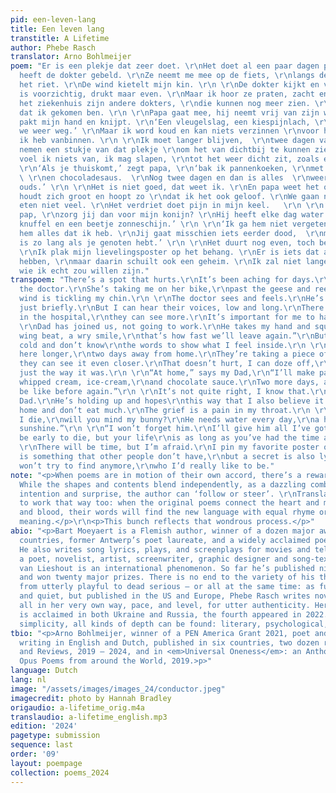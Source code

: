 ```yaml
---
pid: een-leven-lang
title: Een leven lang
transtitle: A Lifetime
author: Phebe Rasch
translator: Arno Bohlmeijer
poem: "Er is een plekje dat zeer doet. \r\nHet doet al een paar dagen pijn. \r\nMama
  heeft de dokter gebeld. \r\nZe neemt me mee op de fiets, \r\nlangs de ganzen en
  het riet. \r\nDe wind kietelt mijn kin. \r\n \r\nDe dokter kijkt en voelt. \r\nHij
  is voorzichtig, drukt maar even. \r\nMaar ik hoor ze praten, zacht en lang. \r\nIn
  het ziekenhuis zijn andere dokters, \r\ndie kunnen nog meer zien. \r\nHet is belangrijk
  dat ik gekomen ben. \r\n \r\nPapa gaat mee, hij neemt vrij van zijn werk. \r\nHij
  pakt mijn hand en knijpt. \r\n‘Een vleugelslag, een kiespijnlach, \r\nzo snel zijn
  we weer weg.’ \r\nMaar ik word koud en kan niets verzinnen \r\nvoor het gevoel dat
  ik heb vanbinnen. \r\n \r\nIk moet langer blijven,  \r\ntwee dagen van huis. \r\nZe
  nemen een stukje van dat plekje \r\nom het van dichtbij te kunnen zien. \r\nDaar
  voel ik niets van, ik mag slapen, \r\ntot het weer dicht zit, zoals eerst. \r\n
  \r\n‘Als je thuiskomt,’ zegt papa, \r\n‘bak ik pannenkoeken, \r\nmet slagroom, ijs
  \ \r\nen chocoladesaus.  \r\nNog twee dagen en dan is alles  \r\nweer zoals van
  ouds.’ \r\n \r\nHet is niet goed, dat weet ik. \r\nEn papa weet het ook. \r\nHij
  houdt zich groot en hoopt zo \r\ndat ik het ook geloof. \r\nWe gaan naar huis en
  eten niet veel. \r\nHet verdriet doet pijn in mijn keel.   \r\n \r\n‘Als ik doodga,
  pap, \r\nzorg jij dan voor mijn konijn? \r\nHij heeft elke dag water nodig, \r\neen
  knuffel en een beetje zonneschijn.’ \r\n \r\n‘Ik ga hem niet vergeten. \r\nIk geef
  hem alles dat ik heb. \r\nJij gaat misschien iets eerder dood,  \r\nmaar jouw leven
  is zo lang als je genoten hebt.’ \r\n \r\nHet duurt nog even, toch ben ik bang.
  \r\nIk plak mijn lievelingsposter op het behang. \r\nEr is iets dat anderen niet
  hebben, \r\nmaar daarin schuilt ook een geheim. \r\nIk zal niet langer zoeken \r\nnaar
  wie ik echt zou willen zijn."
transpoem: "There’s a spot that hurts.\r\nIt’s been aching for days.\r\nMom has phoned
  the doctor.\r\nShe’s taking me on her bike,\r\npast the geese and reeds.\r\nThe
  wind is tickling my chin.\r\n \r\nThe doctor sees and feels.\r\nHe’s careful, pressing
  just briefly.\r\nBut I can hear their voices, low and long.\r\nThere are other doctors
  in the hospital,\r\nthey can see more.\r\nIt’s important for me to have come.\r\n
  \r\nDad has joined us, not going to work.\r\nHe takes my hand and squeezes.\r\n“A
  wing beat, a wry smile,\r\nthat’s how fast we’ll leave again.”\r\nBut I’m growing
  cold and don’t know\r\nthe words to show what I feel inside.\r\n \r\nI need to stay
  here longer,\r\ntwo days away from home.\r\nThey’re taking a piece of that spot,\r\nso
  they can see it even closer.\r\nThat doesn’t hurt, I can doze off,\r\nuntil it’s
  just the way it was.\r\n \r\n“At home,” says my Dad,\r\n“I’ll make pancakes,\r\nwith
  whipped cream, ice-cream,\r\nand chocolate sauce.\r\nTwo more days, and all\r\nwill
  be like before again.”\r\n \r\nIt’s not quite right, I know that.\r\nAnd so does
  Dad.\r\nHe’s holding up and hopes\r\nthis way that I also believe it.\r\nWe’re going
  home and don’t eat much.\r\nThe grief is a pain in my throat.\r\n \r\n“Dad, when
  I die,\r\nwill you mind my bunny?\r\nHe needs water every day,\r\na hug and some
  sunshine.”\r\n \r\n“I won’t forget him.\r\nI’ll give him all I’ve got.\r\nIt might
  be early to die, but your life\r\nis as long as you’ve had the time and joy.”\r\n
  \r\nThere will be time, but I’m afraid.\r\nI pin my favorite poster on the wall.\r\nThere
  is something that other people don’t have,\r\nbut a secret is also lying inside.\r\nI
  won’t try to find anymore,\r\nwho I’d really like to be."
note: "<p>When poems are in motion of their own accord, there’s a rewarding interplay.
  While the shapes and contents blend independently, as a dazzling combination of
  intention and surprise, the author can ‘follow or steer’. \r\nTranslations are happy
  to work that way too: when the original poems connect the heart and mind, or flesh
  and blood, their words will find the new language with equal rhyme or rhythm and
  meaning.</p>\r\n<p>This bunch reflects that wondrous process.</p>"
abio: "<p>Bart Moeyaert is a Flemish author, winner of a dozen major awards in various
  countries, former Antwerp’s poet laureate, and a widely acclaimed poet and novelist.
  He also writes song lyrics, plays, and screenplays for movies and television.</p>\r\n\r\n<p>As
  a poet, novelist, artist, screenwriter, graphic designer and song-text writer, Ted
  van Lieshout is an international phenomenon. So far he’s published ninety books
  and won twenty major prizes. There is no end to the variety of his themes and styles,
  from utterly playful to dead serious – or all at the same time: as funny as profound.</p>\r\n\r\n<p>Shy
  and quiet, but published in the US and Europe, Phebe Rasch writes novels and poetry,
  all in her very own way, pace, and level, for utter authenticity. Her third book
  is acclaimed in both Ukraine and Russia, the fourth appeared in 2022. Behind so-called
  simplicity, all kinds of depth can be found: literary, psychological, practical.</p>"
tbio: "<p>Arno Bohlmeijer, winner of a PEN America Grant 2021, poet and novelist,
  writing in English and Dutch, published in six countries, two dozen renowned Journals
  and Reviews, 2019 – 2024, and in <em>Universal Oneness</em>: an Anthology of Magnum
  Opus Poems from around the World, 2019.>p>"
language: Dutch
lang: nl
image: "/assets/images/images_24/conductor.jpeg"
imagecredit: photo by Hannah Bradley
origaudio: a-lifetime_orig.m4a
translaudio: a-lifetime_english.mp3
edition: '2024'
pagetype: submission
sequence: last
order: '09'
layout: poempage
collection: poems_2024
---
```

